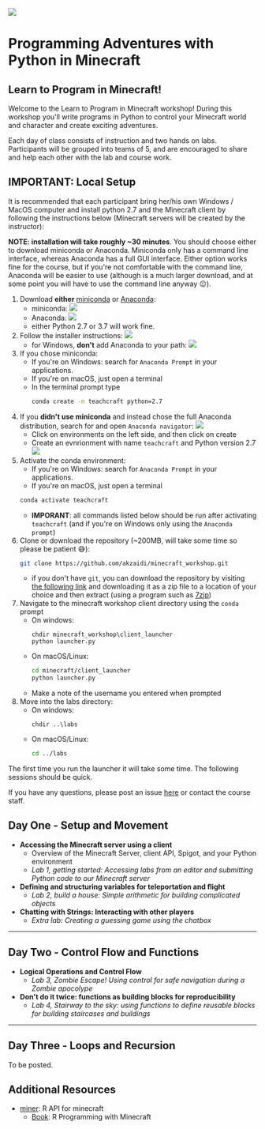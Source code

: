 ![](imgs/minecraft-py-course.png)

Programming Adventures with Python in Minecraft
=================================================

## Learn to Program in Minecraft!

Welcome to the Learn to Program in Minecraft workshop! During this workshop you'll write programs in Python to control your Minecraft world and character and create exciting adventures. 

Each day of class consists of instruction and two hands on labs. Participants will be grouped into teams of 5, and are encouraged to share and help each other with the lab and course work. 

## IMPORTANT: Local Setup

It is recommended that each participant bring her/his own Windows / MacOS computer and install python 2.7 and the Minecraft client by following the instructions below (Minecraft servers will be created by the instructor):

**NOTE: installation will take roughly ~30 minutes**. You should choose either to download miniconda or Anaconda. Miniconda only has a command line interface, whereas Anaconda has a full GUI interface. Either option works fine for the course, but if you're not comfortable with the command line, Anaconda will be easier to use (although is a much larger download, and at some point you will have to use the command line anyway :wink:).

1. Download **either** [miniconda](https://conda.io/miniconda.html) or [Anaconda](https://www.anaconda.com/download/):
    * miniconda: ![](imgs/1-conda-download.PNG)
    * Anaconda: ![](imgs/1b-anaconda-installer.png)
    * either Python 2.7 or 3.7 will work fine.
1. Follow the installer instructions:
    ![](imgs/2-installer.PNG)
    * for Windows, **don't** add Anaconda to your path:
    ![](imgs/3-prompt-path.PNG)
1. If you chose miniconda: 
    - If you're on Windows: search for `Anaconda Prompt` in your applications.
    - If you're on macOS, just open a terminal
    - In the terminal prompt type 
        ```bash
        conda create -n teachcraft python=2.7
        ```
1. If you **didn't use miniconda** and instead chose the full Anaconda distribution, search for and open `Anaconda navigator`:
    ![](imgs/2b-anaconda-navigator.png)
    - Click on environments on the left side, and then click on create
    - Create an evnrionment with name `teachcraft` and Python version 2.7
    ![](imgs/3b-create-navigator.png)
1. Activate the conda environment:
    - If you're on Windows: search for `Anaconda Prompt` in your applications.
    - If you're on macOS, just open a terminal
    ```bash
    conda activate teachcraft
    ```
    - **IMPORANT**: all commands listed below should be run after activating `teachcraft` (and if you're on Windows only using the `Anaconda prompt`)
1. Clone or download the repository (~200MB, will take some time so please be patient :sweat_smile:): 
    ```bash
    git clone https://github.com/akzaidi/minecraft_workshop.git
    ```
    - if you don't have `git`, you can download the repository by visiting [the following link](https://github.com/akzaidi/minecraft_workshop/archive/master.zip) and downloading it as a zip file to a location of your choice and then extract (using a program such as [7zip](https://www.7-zip.org/download.html))
1. Navigate to the minecraft workshop client directory using the `conda` prompt
    * On windows:
        ```CMD
        chdir minecraft_workshop\client_launcher
        python launcher.py
    * On macOS/Linux:
        ```bash
        cd minecraft/client_launcher
        python launcher.py
        ```
    * Make a note of the username you entered when prompted
1. Move into the labs directory:
    * On windows:
        ```CMD
        chdir ..\labs 
    * On macOS/Linux:
        ```bash
        cd ../labs
        ```

The first time you run the launcher it will take some time. The following sessions should be quick.

If you have any questions, please post an issue [here](https://github.com/akzaidi/minecraft_workshop/issues) or contact the course staff.

## Day One - Setup and Movement

* **Accessing the Minecraft server using a client**
    - Overview of the Minecraft Server, client API, Spigot, and your Python environment
    - _Lab 1, getting started: Accessing labs from an editor and submitting Python code to our Minecraft server_
* **Defining and structuring variables for teleportation and flight** 
    - _Lab 2, build a house: Simple arithmetic for building complicated objects_
* **Chatting with Strings: Interacting with other players**
    - _Extra lab: Creating a guessing game using the chatbox_


****

## Day Two - Control Flow and Functions

* **Logical Operations and Control Flow**
    - _Lab 3, Zombie Escape! Using control for safe navigation during a Zombie apocolype_
* **Don't do it twice: functions as building blocks for reproducibility**
    - _Lab 4, Stairway to the sky: using functions to define reusable blocks for building staircases and buildings_

****

## Day Three - Loops and Recursion

To be posted.

## Additional Resources

- [miner](https://github.com/ropenscilabs/miner): R API for minecraft
    * [Book](https://github.com/ropenscilabs/miner): R Programming with Minecraft